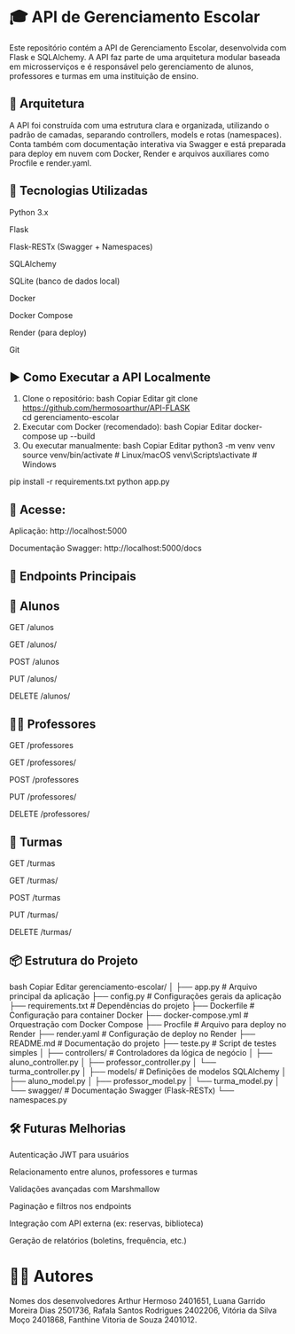 # 🎓 API de Gerenciamento Escolar
Este repositório contém a API de Gerenciamento Escolar, desenvolvida com Flask e SQLAlchemy.
A API faz parte de uma arquitetura modular baseada em microsserviços e é responsável pelo gerenciamento de alunos, professores e turmas em uma instituição de ensino.

## 🧩 Arquitetura
A API foi construída com uma estrutura clara e organizada, utilizando o padrão de camadas, separando controllers, models e rotas (namespaces).
Conta também com documentação interativa via Swagger e está preparada para deploy em nuvem com Docker, Render e arquivos auxiliares como Procfile e render.yaml.

## 🚀 Tecnologias Utilizadas
Python 3.x

Flask

Flask-RESTx (Swagger + Namespaces)

SQLAlchemy

SQLite (banco de dados local)

Docker

Docker Compose

Render (para deploy)

Git

## ▶️ Como Executar a API Localmente
1. Clone o repositório:
bash
Copiar
Editar
git clone https://github.com/hermosoarthur/API-FLASK                                                                                                                                                                                                                    
cd gerenciamento-escolar
2. Executar com Docker (recomendado):
bash
Copiar
Editar
docker-compose up --build
3. Ou executar manualmente:
bash
Copiar
Editar
python3 -m venv venv
source venv/bin/activate      # Linux/macOS
venv\Scripts\activate         # Windows

pip install -r requirements.txt
python app.py
## 🔗 Acesse:
Aplicação: http://localhost:5000

Documentação Swagger: http://localhost:5000/docs

## 📡 Endpoints Principais
## 📘 Alunos
GET /alunos

GET /alunos/<id>

POST /alunos

PUT /alunos/<id>

DELETE /alunos/<id>

## 👨‍🏫 Professores
GET /professores

GET /professores/<id>

POST /professores

PUT /professores/<id>

DELETE /professores/<id>

## 🏫 Turmas
GET /turmas

GET /turmas/<id>

POST /turmas

PUT /turmas/<id>

DELETE /turmas/<id>

## 📦 Estrutura do Projeto
bash
Copiar
Editar
gerenciamento-escolar/
│
├── app.py                  # Arquivo principal da aplicação
├── config.py               # Configurações gerais da aplicação
├── requirements.txt        # Dependências do projeto
├── Dockerfile              # Configuração para container Docker
├── docker-compose.yml      # Orquestração com Docker Compose
├── Procfile                # Arquivo para deploy no Render
├── render.yaml             # Configuração de deploy no Render
├── README.md               # Documentação do projeto
├── teste.py                # Script de testes simples
│
├── controllers/            # Controladores da lógica de negócio
│   ├── aluno_controller.py
│   ├── professor_controller.py
│   └── turma_controller.py
│
├── models/                 # Definições de modelos SQLAlchemy
│   ├── aluno_model.py
│   ├── professor_model.py
│   └── turma_model.py
│
└── swagger/                # Documentação Swagger (Flask-RESTx)
    └── namespaces.py
## 🛠️ Futuras Melhorias
Autenticação JWT para usuários

Relacionamento entre alunos, professores e turmas

Validações avançadas com Marshmallow

Paginação e filtros nos endpoints

Integração com API externa (ex: reservas, biblioteca)

Geração de relatórios (boletins, frequência, etc.)



# 🧑‍💻 Autores
Nomes dos desenvolvedores 
Arthur Hermoso                  2401651,
Luana Garrido Moreira Dias 	    2501736,
Rafala Santos Rodrigues        	2402206,
Vitória da Silva Moço        	2401868,
Fanthine Vitoria de Souza	    2401012.
